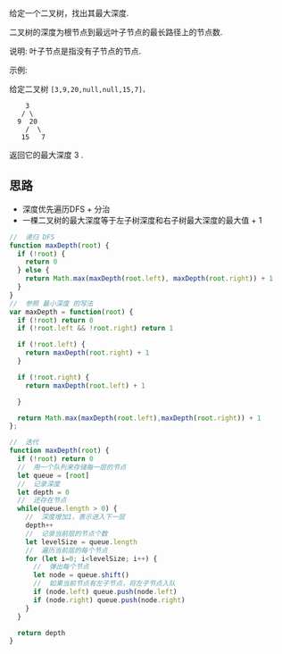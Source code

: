 给定一个二叉树，找出其最大深度. 

二叉树的深度为根节点到最远叶子节点的最长路径上的节点数. 

说明: 叶子节点是指没有子节点的节点. 

示例: 

给定二叉树 `[3,9,20,null,null,15,7]，`

```
    3
   / \
  9  20
    /  \
   15   7

```

返回它的最大深度 3 . 

## 思路
- 深度优先遍历DFS + 分治
- 一棵二叉树的最大深度等于左子树深度和右子树最大深度的最大值 + 1

```js 
//  递归 DFS
function maxDepth(root) {
  if (!root) {
    return 0
  } else {
    return Math.max(maxDepth(root.left), maxDepth(root.right)) + 1
  }
}
//  参照 最小深度 的写法
var maxDepth = function(root) {
  if (!root) return 0
  if (!root.left && !root.right) return 1

  if (!root.left) {
    return maxDepth(root.right) + 1
  }

  if (!root.right) {
    return maxDepth(root.left) + 1

  }

  return Math.max(maxDepth(root.left),maxDepth(root.right)) + 1
};

//  迭代
function maxDepth(root) {
  if (!root) return 0
  //  用一个队列来存储每一层的节点
  let queue = [root]
  //  记录深度
  let depth = 0
  //  还存在节点
  while(queue.length > 0) {
    //  深度增加1，表示进入下一层
    depth++
    //  记录当前层的节点个数
    let levelSize = queue.length
    //  遍历当前层的每个节点
    for (let i=0; i<levelSize; i++) {
      //  弹出每个节点
      let node = queue.shift()
      //  如果当前节点有左子节点，将左子节点入队
      if (node.left) queue.push(node.left)
      if (node.right) queue.push(node.right)
    }
  }

  return depth
}
```